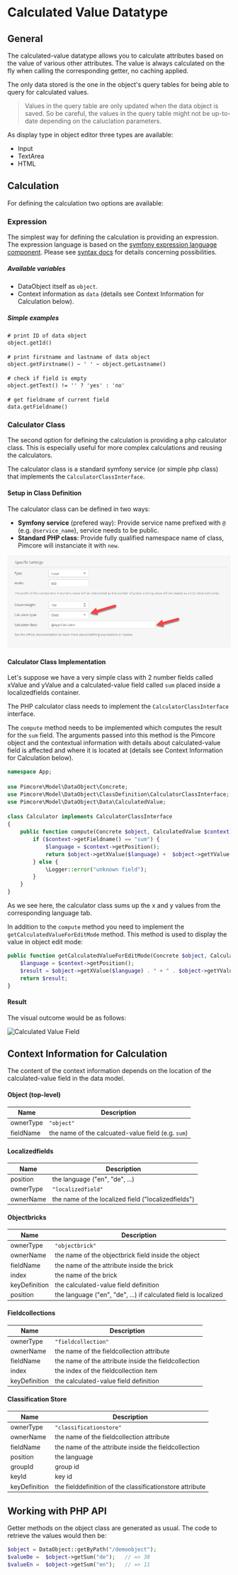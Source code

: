 # Calculated Value Datatype


## General

The calculated-value datatype allows you to calculate attributes based on the value of various other attributes. The 
value is always calculated on the fly when calling the corresponding getter, no caching applied.

The only data stored is the one in the object's query tables for being able to query for calculated values.

> Values in the query table are only updated when the data object is saved. So be careful, the values in the query 
> table might not be up-to-date depending on the caluclation parameters.  

As display type in object editor three types are available: 
- Input
- TextArea
- HTML


## Calculation

For defining the calculation two options are available:

### Expression

The simplest way for defining the calculation is providing an expression. The expression language is based on the 
[symfony expression language component](https://symfony.com/doc/current/components/expression_language.html). Please 
see [syntax docs](https://symfony.com/doc/current/components/expression_language/syntax.html) for details concerning 
possibilities. 

##### Available variables 
- DataObject itself as `object`.  
- Context information as `data` (details see Context Information for Calculation below).

##### Simple examples
```
# print ID of data object
object.getId()

# print firstname and lastname of data object
object.getFirstname() ~ ' ' ~ object.getLastname()

# check if field is empty
object.getText() != '' ? 'yes' : 'no'

# get fieldname of current field
data.getFieldname()

```

### Calculator Class

The second option for defining the calculation is providing a php calculator class. This is especially useful for more
complex calculations and reusing the calculators. 

The calculator class is a standard symfony service (or simple php class) that implements the `CalculatorClassInterface`.

#### Setup in Class Definition
The calculator class can be defined in two ways:  
- **Symfony service** (prefered way): Provide service name prefixed with `@` (e.g. `@service_name`), service needs to be public.  
- **Standard PHP class**: Provide fully qualified namespace name of class, Pimcore will instanciate it with `new`. 

![Calculated Value Configuration](../../../img/classes-datatypes-calculated-definition.png)


#### Calculator Class Implementation

Let's suppose we have a very simple class with 2 number fields called xValue and yValue and a calculated-value field 
called `sum` placed inside a localizedfields container.

The PHP calculator class needs to implement the `CalculatorClassInterface` interface. 

The `compute` method needs to be implemented which computes the result for the `sum` field. 
The arguments passed into this method is the Pimcore object and the contextual information 
with details about calculated-value field is affected and where it is located at
(details see Context Information for Calculation below).

```php
namespace App;
 
use Pimcore\Model\DataObject\Concrete;
use Pimcore\Model\DataObject\ClassDefinition\CalculatorClassInterface;
use Pimcore\Model\DataObject\Data\CalculatedValue;
 
class Calculator implements CalculatorClassInterface
{
    public function compute(Concrete $object, CalculatedValue $context):string {
        if ($context->getFieldname() == "sum") {
            $language = $context->getPosition();
            return $object->getXValue($language) +  $object->getYValue($language);
        } else {
            \Logger::error("unknown field");
        }
    }
} 
```

As we see here, the calculator class sums up the x and y values from the corresponding language tab.

In addition to the `compute` method you need to implement the `getCalculatedValueForEditMode` method. 
This method is used to display the value in object edit mode:

```php
public function getCalculatedValueForEditMode(Concrete $object, CalculatedValue $context): string {
    $language = $context->getPosition();
    $result = $object->getXValue($language) . " + " . $object->getYValue($language) . " = " . $this->compute($object, $context);
    return $result;
}
```

#### Result 

The visual outcome would be as follows: 

![Calculated Value Field](../../../img/classes-datatypes-calculated-field.png)


## Context Information for Calculation
The content of the context information depends on the location of the calculated-value field in the 
data model.

#### Object (top-level)

| Name | Description |
| --- | ---- |
| ownerType | `"object"` |
| fieldName | the name of the calcuated-value field (e.g. `sum`) |


#### Localizedfields

| Name | Description |
| --- | ---- |
| position | the language ("en", "de", ...) |
| ownerType | `"localizedfield"` |
| ownerName | the name of the localized field ("localizedfields") | 


#### Objectbricks

| Name | Description |
| --- | ---- |
| ownerType | `"objectbrick"` |
| ownerName | the name of the objectbrick field inside the object |
| fieldName | the name of the attribute inside the brick |
| index | the name of the brick |
| keyDefinition | the calculated-value field definition |
| position | the language ("en", "de", ...) if calculated field is localized |


#### Fieldcollections

| Name | Description |
| --- | ---- |
| ownerType | `"fieldcollection"` |
| ownerName | the name of the fieldcollection attribute |
| fieldName | the name of the attribute inside the fieldcollection |
| index | the index of the fieldcollection item |
| keyDefinition | the calculated-value field definition |


#### Classification Store

| Name | Description |
| --- | ---- |
| ownerType | `"classificationstore"` |
| ownerName | the name of the fieldcollection attribute |
| fieldName | the name of the attribute inside the fieldcollection |
| position  | the language |
| groupId   | group id |
| keyId     | key id |
| keyDefinition | the fielddefinition of the classificationstore attribute |



## Working with PHP API

Getter methods on the object class are generated as usual. The code to retrieve the values would then be:
```php
$object = DataObject::getByPath("/demoobject");
$valueDe =  $object->getSum("de");   // => 38
$valueEn =  $object->getSum("en");   // => 11
```
